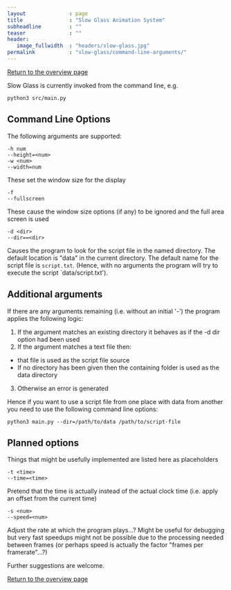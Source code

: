 ```yaml
---
layout              : page
title               : "Slow Glass Animation System"
subheadline         : ""
teaser              : ""
header:
   image_fullwidth  : "headers/slow-glass.jpg"
permalink           : "slow-glass/command-line-arguments/"
---
```


[Return to the overview page](/slow-glass/overview/)

Slow Glass is currently invoked from the command line, e.g.

```
python3 src/main.py
```

## Command Line Options

The following arguments are supported:

```
-h num
--height=<num>
-w <num>
--width=num
```

These set the window size for the display

```
-f
--fullscreen
```

These cause the window size options (if any) to be ignored and the full area screen is used


```
-d <dir>
--dir==<dir>
```

Causes the program to look for the script file in the named directory. The default location is "data" in the current directory. The default name for the script file is `script.txt`. (Hence, with no arguments the program will try to execute the script `data/script.txt').

## Additional arguments

If there are any arguments remaining (i.e. without an initial '-') the program applies the following logic:

1. If the argument matches an existing directory it behaves as if the -d dir option had been used
2. If the argument matches a text file then:
  * that file is used as the script file source
  * If no directory has been given then the containing folder is used as the data directory
3. Otherwise an error is generated

Hence if you want to use a script file from one place with data from another you need to use the following command line options:

```
python3 main.py --dir=/path/to/data /path/to/script-file
```

## Planned options

Things that might be usefully implemented are listed here as placeholders

```
-t <time>
--time=<time>
```

Pretend that the time is actually <time> instead of the actual clock time (i.e. apply an offset from the current time)

```
-s <num>
--speed=<num>
```

Adjust the rate at which the program plays...? Might be useful for debugging but very fast speedups might not be possible due to the processing needed between frames (or perhaps speed is actually the factor "frames per framerate"...?)

Further suggestions are welcome.

[Return to the overview page](/slow-glass/overview/)

